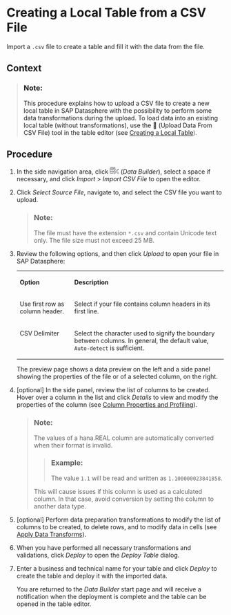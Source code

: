 <!-- loio8bba251c78874736963703cff56b1b74 -->

<link rel="stylesheet" type="text/css" href="../css/sap-icons.css"/>

# Creating a Local Table from a CSV File

Import a `.csv` file to create a table and fill it with the data from the file.



<a name="loio8bba251c78874736963703cff56b1b74__context_drj_k2f_ypb"/>

## Context

> ### Note:  
> This procedure explains how to upload a CSV file to create a new local table in SAP Datasphere with the possibility to perform some data transformations during the upload. To load data into an existing local table \(without transformations\), use the <span class="FPA-icons-V3"></span> \(Upload Data From CSV File\) tool in the table editor \(see [Creating a Local Table](creating-a-local-table-2509fe4.md)\).



## Procedure

1.  In the side navigation area, click ![](../Creating-Finding-Sharing-Objects/images/Data_Builder_f73dc45.png) \(*Data Builder*\), select a space if necessary, and click *Import* \> *Import CSV File* to open the editor.

2.  Click *Select Source File*, navigate to, and select the CSV file you want to upload.

    > ### Note:  
    > The file must have the extension `*.csv` and contain Unicode text only. The file size must not exceed 25 MB.

3.  Review the following options, and then click *Upload* to open your file in SAP Datasphere:


    <table>
    <tr>
    <th valign="top">

    Option
    
    </th>
    <th valign="top">

    Description
    
    </th>
    </tr>
    <tr>
    <td valign="top">
    
    Use first row as column header.
    
    </td>
    <td valign="top">
    
    Select if your file contains column headers in its first line.
    
    </td>
    </tr>
    <tr>
    <td valign="top">
    
    CSV Delimiter
    
    </td>
    <td valign="top">
    
    Select the character used to signify the boundary between columns. In general, the default value, `Auto-detect` is sufficient.
    
    </td>
    </tr>
    </table>
    
    The preview page shows a data preview on the left and a side panel showing the properties of the file or of a selected column, on the right.

4.  \[optional\] In the side panel, review the list of columns to be created. Hover over a column in the list and click *Details* to view and modify the properties of the column \(see [Column Properties and Profiling](column-properties-and-profiling-32654ad.md)\).

    > ### Note:  
    > The values of a hana.REAL column are automatically converted when their format is invalid.
    > 
    > > ### Example:  
    > > The value `1.1` will be read and written as `1.100000023841858`.
    > 
    > This will cause issues if this column is used as a calculated column. In that case, avoid conversion by setting the column to another data type.

5.  \[optional\] Perform data preparation transformations to modify the list of columns to be created, to delete rows, and to modify data in cells \(see [Apply Data Transforms](apply-data-transforms-3f0d747.md)\).

6.  When you have performed all necessary transformations and validations, click *Deploy* to open the *Deploy Table* dialog.

7.  Enter a business and technical name for your table and click *Deploy* to create the table and deploy it with the imported data.

    You are returned to the *Data Builder* start page and will receive a notification when the deployment is complete and the table can be opened in the table editor.


